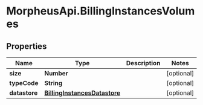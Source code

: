 # MorpheusApi.BillingInstancesVolumes

## Properties

Name | Type | Description | Notes
------------ | ------------- | ------------- | -------------
**size** | **Number** |  | [optional] 
**typeCode** | **String** |  | [optional] 
**datastore** | [**BillingInstancesDatastore**](BillingInstancesDatastore.md) |  | [optional] 



